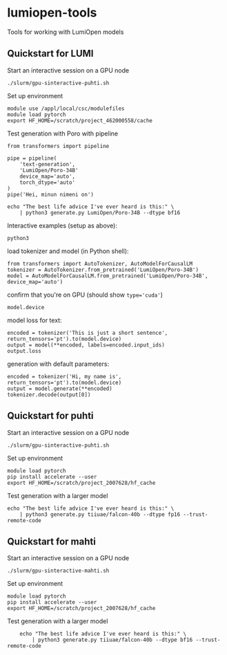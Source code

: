 # lumiopen-tools

Tools for working with LumiOpen models

## Quickstart for LUMI

Start an interactive session on a GPU node

```
./slurm/gpu-sinteractive-puhti.sh
```

Set up environment

```
module use /appl/local/csc/modulefiles
module load pytorch
export HF_HOME=/scratch/project_462000558/cache
```

Test generation with Poro
with pipeline

```
from transformers import pipeline

pipe = pipeline(
    'text-generation',
    'LumiOpen/Poro-34B'
    device_map='auto',
    torch_dtype='auto'
)
pipe('Hei, minun nimeni on')

```
```
echo "The best life advice I've ever heard is this:" \
    | python3 generate.py LumiOpen/Poro-34B --dtype bf16 
```

Interactive examples (setup as above):

```
python3
```

load tokenizer and model (in Python shell):

```
from transformers import AutoTokenizer, AutoModelForCausalLM
tokenizer = AutoTokenizer.from_pretrained('LumiOpen/Poro-34B')
model = AutoModelForCausalLM.from_pretrained('LumiOpen/Poro-34B', device_map='auto')
```

confirm that you're on GPU (should show `type='cuda'`)

```
model.device
```

model loss for text:

```
encoded = tokenizer('This is just a short sentence', return_tensors='pt').to(model.device)
output = model(**encoded, labels=encoded.input_ids)
output.loss
```

generation with default parameters:

```
encoded = tokenizer('Hi, my name is', return_tensors='pt').to(model.device)
output = model.generate(**encoded)
tokenizer.decode(output[0])
```

## Quickstart for puhti

Start an interactive session on a GPU node

```
./slurm/gpu-sinteractive-puhti.sh
```

Set up environment

```
module load pytorch
pip install accelerate --user
export HF_HOME=/scratch/project_2007628/hf_cache
```

Test generation with a larger model

```
echo "The best life advice I've ever heard is this:" \
    | python3 generate.py tiiuae/falcon-40b --dtype fp16 --trust-remote-code
```

## Quickstart for mahti

Start an interactive session on a GPU node

```
./slurm/gpu-sinteractive-mahti.sh
```

Set up environment

```
module load pytorch
pip install accelerate --user
export HF_HOME=/scratch/project_2007628/hf_cache
```

Test generation with a larger model

```
    echo "The best life advice I've ever heard is this:" \
        | python3 generate.py tiiuae/falcon-40b --dtype bf16 --trust-remote-code
```
